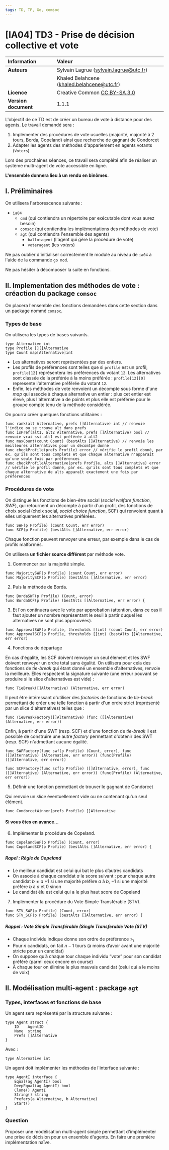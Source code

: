 ```yaml
---
tags: TD, TP, Go, comsoc
---
```


# [IA04] TD3 - Prise de décision collective et vote

|  Information |   Valeur              |
| :------------ | :------------- |
| **Auteurs** | Sylvain Lagrue ([sylvain.lagrue@utc.fr](mailto:sylvain.lagrue@utc.fr))|
| | Khaled Belahcene (khaled.belahcene@utc.fr) |
| **Licence** | Creative Common [CC BY-SA 3.0](https://creativecommons.org/licenses/by-sa/3.0) |
| **Version document** | 1.1.1 |

L'objectif de ce TD est de créer un bureau de vote à distance pour des agents. Le travail demandé sera :

1. Implémenter des procédures de vote usuelles (majorité, majorité à 2 tours, Borda, Copeland) ainsi que recherche de gagnant de Condorcet
2. Adapter les agents des méthodes d'appariement en agents votants (`Voters`)

Lors des prochaines séances, ce travail sera complété afin de réaliser un système multi-agent de vote accessible en ligne. 

**L'ensemble donnera lieu à un rendu en binômes.**

## I. Préliminaires

On utilisera l'arborescence suivante :

- `ia04`
    - `cmd` (qui contiendra un répertoire par exécutable dont vous aurez besoin)
    - `comsoc` (qui contiendra les implémentations des méthodes de vote)
    - `agt` (qui contiendra l'ensemble des agents)
        - `ballotagent` (l'agent qui gère la procédure de vote)
        - `voteragent` (les *voters*)

Ne pas oublier d'initialiser correctement le module au niveau de `ia04` à l'aide de la commande `go mod`.

Ne pas hésiter à décomposer la suite en fonctions.

## II. Implementation des méthodes de vote  : créaction du package `comsoc`

On placera l'ensemble des fonctions demandées dans cette section dans un package nommé `comsoc`. 

### Types de base

On utilisera les types de bases suivants.

```golang
type Alternative int
type Profile [][]Alternative
type Count map[Alternative]int
```

- Les alternatives seront représentées par des entiers.
- Les profils de préférences sont telles que si `profile` est un profil, `profile[12]` représentera les préférences du votant `12`. Les alternatives sont classée de la préférée à la moins préférée :  `profile[12][0]` represente l'alternative préférée du votant `12`.
- Enfin, les méthodes de vote renvoient un décompte sous forme d'une *map* qui associe à chaque alternative un entier : plus cet entier est élevé, plus l'alternative a de points et plus elle est préférée pour le groupe compte tenu de la méthode considérée.

On pourra créer quelques fonctions utilitaires :

```golang
func rank(alt Alternative, prefs []Alternative) int // renvoie l'indice ou se trouve alt dans prefs
func isPref(alt1, alt2 Alternative, prefs []Alternative) bool // renvoie vrai ssi alt1 est préférée à alt2 
func maxCount(count Count) (bestAlts []Alternative) // renvoie les meilleures alternatives pour un décomtpe donné
func checkProfile(prefs Profile) error // vérifie le profil donné, par ex. qu'ils sont tous complets et que chaque alternative n'apparaît qu'une seule fois par préférences
func checkProfileAlternative(prefs Profile, alts []Alternative) error // vérifie le profil donné, par ex. qu'ils sont tous complets et que chaque alternative de alts apparaît exactement une fois par préférences
```
 
### Procédures de vote

On distingue les fonctions de bien-être social (*social welfare function*, *SWF*), qui retournent un décompte à partir d'un profil, des fonctions de choix social (choix social, *social choice function*, SCF) qui renvoient quant à elles uniquement les alternatives préférées.

```golang
func SWF(p Profile) (count Count, err error)
func SCF(p Profile) (bestAlts []Alternative, err error)
```

Chaque fonction peuvent renvoyer une erreur, par exemple dans le cas de profils malformés.

On utilisera **un fichier source différent** par méthode vote.

1. Commencer par la majorité simple.

```golang
func MajoritySWF(p Profile) (count Count, err error)
func MajoritySCF(p Profile) (bestAlts []Alternative, err error)
```

2. Puis la méthode de Borda.

```golang 
func BordaSWF(p Profile) (Count, error)
func BordaSCF(p Profile) (bestAlts []Alternative, err error) {
```

3. Et l'on continuera avec le vote par approbation (attention, dans ce cas il faut ajouter un nombre représentant le seuil à partir duquel les alternatives ne sont plus approuvées).

```golang
func ApprovalSWF(p Profile, thresholds []int) (count Count, err error)
func ApprovalSCF(p Profile, thresholds []int) (bestAlts []Alternative, err error)
```

4. Fonctions de départage

En cas d'égalité, les SCF doivent renvoyer un seul élement et les SWF doivent renvoyer un ordre total sans égalité. On utilisera pour cela des fonctions de *tie-break* qui étant donné un ensemble d'alternatives, renvoie la meilleure. Elles respectent la signature suivante (une erreur pouvant se produire si le slice d'alternatives est vide) :

```golang
func TieBreak([]Alternative) (Alternative, err error)
```

Il peut être intéressant d'utiliser des *factories* de fonctions de *tie-break* permettant de créer une telle fonction à partir d'un ordre strict (représenté par un slice d'alternatives) telles que :

```golang
func TieBreakFactory([]Alternative) (func ([]Alternative) (Alternative, err error))
```

Enfin, à partir d'une SWT (resp. SCF) et d'une fonction de *tie-break* il est possible de construire une autre *factory* permettant d'obtenir des SWT (resp. SCF) n'admettant aucune égalité.

```golang
func SWFFactory(func swf(p Profile) (Count, error), func ([]Alternative) (Alternative, err error)) (func(Profile) ([]Alternative, err error))

func SCFFactory(func scf(p Profile) ([]Alternative, error), func ([]Alternative) (Alternative, err error)) (func(Profile) (Alternative, err error))
```

5. Définir une fonction permettant de trouver le gagnant de Condorcet 

Qui renvoie un *slice* éventuellement vide ou ne contenant qu'un seul élément.

```golang
func CondorcetWinner(prefs Profile) []Alternative 
```

#### Si vous êtes en avance...

6. Implémenter la procédure de Copeland.

```golang 
func CopelandSWF(p Profile) (Count, error)
func CopelandSCF(p Profile) (bestAlts []Alternative, err error) {
```

##### Rapel : Règle de Copeland

- Le meilleur candidat est celui qui bat le plus d’autres candidats
- On associe à chaque candidat $a$ le score suivant : pour chaque autre candidat $b\ne a$ $+1$ si une majorité préfère $a$ à $b$, $-1$ si une majorité préfère $b$ à $a$ et $0$ sinon
- Le candidat élu est celui qui a le plus haut score de Copeland

7. Implémenter la procédure du Vote Simple Transférable (STV).

```golang 
func STV_SWF(p Profile) (Count, error)
func STV_SCF(p Profile) (bestAlts []Alternative, err error) {
```

##### Rappel : Vote Simple Transférable (Single Transferable Vote (STV) 

- Chaque individu indique donne son ordre de préférence $>_i$
- Pour $n$ candidats, on fait $n − 1$ tours (à moins d’avoir avant une majorité stricte pour un candidat)
- On suppose qu’à chaque tour chaque individu “vote” pour son candidat
préféré (parmi ceux encore en course)
- À chaque tour on élimine le plus mauvais candidat (celui qui a le moins de voix)

## II. Modélisation multi-agent : package `agt`

### Types, interfaces et fonctions de base

Un agent sera représenté par la structure suivante :

```golang
type Agent struct {
	ID    AgentID
	Name  string
	Prefs []Alternative
}
```

Avec :

```golang
type Alternative int
```

Un agent doit implémenter les méthodes de l'interface suivante :

```golang
type AgentI interface {
	Equal(ag AgentI) bool
	DeepEqual(ag AgentI) bool
	Clone() AgentI
	String() string
	Prefers(a Alternative, b Alternative)
	Start()
}
```

### Question

Proposer une modélisation multi-agent simple permettant d'implémenter une prise de décision pour un ensemble d'agents. En faire une première implémentation naïve.


